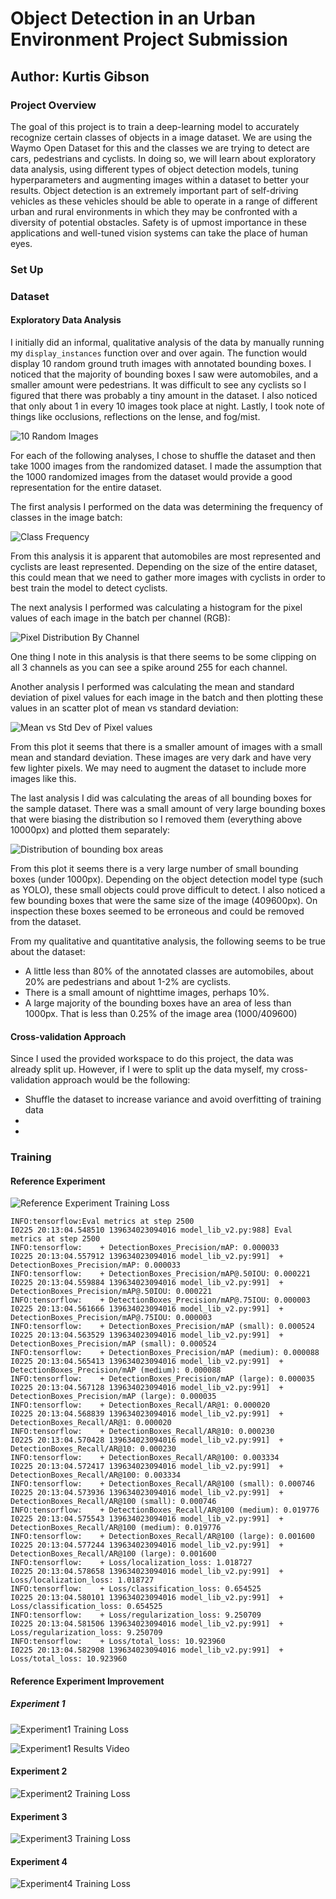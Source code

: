 # Object Detection in an Urban Environment Project Submission
## Author: Kurtis Gibson

### Project Overview

The goal of this project is to train a deep-learning model to accurately recognize certain classes of objects in a image dataset. We are using the Waymo Open Dataset for this and the classes we are trying to detect are cars, pedestrians and cyclists. In doing so, we will learn about exploratory data analysis, using different types of object detection models, tuning hyperparameters and augmenting images within a dataset to better your results. Object detection is an extremely important part of self-driving vehicles as these vehicles should be able to operate in a range of different urban and rural environments in which they may be confronted with a diversity of potential obstacles. Safety is of upmost importance in these applications and well-tuned vision systems can take the place of human eyes.

### Set Up

### Dataset

#### Exploratory Data Analysis

I initially did an informal, qualitative analysis of the data by manually running my `display_instances` function  over and over again.
The function would display 10 random ground truth images with annotated bounding boxes.
I noticed that the majority of bounding boxes I saw were automobiles, and a smaller amount were pedestrians. It was difficult to see any cyclists so I figured that there was probably a tiny amount in the dataset.
I also noticed that only about 1 in every 10 images took place at night.
Lastly, I took note of things like occlusions, reflections on the lense, and fog/mist.

![10 Random Images](../images/display_instances.png)

For each of the following analyses, I chose to shuffle the dataset and then take 1000 images from the randomized dataset.
I made the assumption that the 1000 randomized images from the dataset would provide a good representation for the entire dataset.

The first analysis I performed on the data was determining the frequency of classes in the image batch:

![Class Frequency](../images/frequency_of_classes.png)

From this analysis it is apparent that automobiles are most represented and cyclists are least represented.
Depending on the size of the entire dataset, this could mean that we need to gather more images with cyclists in order to best train the model to detect cyclists.

The next analysis I performed was calculating a histogram for the pixel values of each image in the batch per channel (RGB):

![Pixel Distribution By Channel](../images/pixel_distribution_by_channel.png)

One thing I note in this analysis is that there seems to be some clipping on all 3 channels as you can see a spike around 255 for each channel.

Another analysis I performed was calculating the mean and standard deviation of pixel values for each image in the batch and then plotting these values in an scatter plot of mean vs standard deviation:

![Mean vs Std Dev of Pixel values](../images/mean_vs_stddev.png)

From this plot it seems that there is a smaller amount of images with a small mean and standard deviation.
These images are very dark and have very few lighter pixels.
We may need to augment the dataset to include more images like this.

The last analysis I did was calculating the areas of all bounding boxes for the sample dataset. There was a small amount of very large bounding boxes that were biasing the distribution so I removed them (everything above 10000px) and plotted them separately:

![Distribution of bounding box areas](../images/bounding_box_areas.png)

From this plot it seems there is a very large number of small bounding boxes (under 1000px).
Depending on the object detection model type (such as YOLO), these small objects could prove difficult to detect. I also noticed a few bounding boxes that were the same size of the image (409600px).
On inspection these boxes seemed to be erroneous and could be removed from the dataset.

From my qualitative and quantitative analysis, the following seems to be true about the dataset:

- A little less than 80% of the annotated classes are automobiles, about 20% are pedestrians and about 1-2% are cyclists.
- There is a small amount of nighttime images, perhaps 10%.
- A large majority of the bounding boxes have an area of less than 1000px. That is less than 0.25% of the image area (1000/409600)

#### Cross-validation Approach

Since I used the provided workspace to do this project, the data was already split up. However, if I were to split up the data myself, my cross-validation approach would be the following:
- Shuffle the dataset to increase variance and avoid overfitting of training data
- 
-


### Training

#### Reference Experiment

![Reference Experiment Training Loss](../images/reference-loss.png)

```
INFO:tensorflow:Eval metrics at step 2500
I0225 20:13:04.548510 139634023094016 model_lib_v2.py:988] Eval metrics at step 2500
INFO:tensorflow:    + DetectionBoxes_Precision/mAP: 0.000033
I0225 20:13:04.557912 139634023094016 model_lib_v2.py:991]  + DetectionBoxes_Precision/mAP: 0.000033
INFO:tensorflow:    + DetectionBoxes_Precision/mAP@.50IOU: 0.000221
I0225 20:13:04.559884 139634023094016 model_lib_v2.py:991]  + DetectionBoxes_Precision/mAP@.50IOU: 0.000221
INFO:tensorflow:    + DetectionBoxes_Precision/mAP@.75IOU: 0.000003
I0225 20:13:04.561666 139634023094016 model_lib_v2.py:991]  + DetectionBoxes_Precision/mAP@.75IOU: 0.000003
INFO:tensorflow:    + DetectionBoxes_Precision/mAP (small): 0.000524
I0225 20:13:04.563529 139634023094016 model_lib_v2.py:991]  + DetectionBoxes_Precision/mAP (small): 0.000524
INFO:tensorflow:    + DetectionBoxes_Precision/mAP (medium): 0.000088
I0225 20:13:04.565413 139634023094016 model_lib_v2.py:991]  + DetectionBoxes_Precision/mAP (medium): 0.000088
INFO:tensorflow:    + DetectionBoxes_Precision/mAP (large): 0.000035
I0225 20:13:04.567128 139634023094016 model_lib_v2.py:991]  + DetectionBoxes_Precision/mAP (large): 0.000035
INFO:tensorflow:    + DetectionBoxes_Recall/AR@1: 0.000020
I0225 20:13:04.568839 139634023094016 model_lib_v2.py:991]  + DetectionBoxes_Recall/AR@1: 0.000020
INFO:tensorflow:    + DetectionBoxes_Recall/AR@10: 0.000230
I0225 20:13:04.570428 139634023094016 model_lib_v2.py:991]  + DetectionBoxes_Recall/AR@10: 0.000230
INFO:tensorflow:    + DetectionBoxes_Recall/AR@100: 0.003334
I0225 20:13:04.572417 139634023094016 model_lib_v2.py:991]  + DetectionBoxes_Recall/AR@100: 0.003334
INFO:tensorflow:    + DetectionBoxes_Recall/AR@100 (small): 0.000746
I0225 20:13:04.573936 139634023094016 model_lib_v2.py:991]  + DetectionBoxes_Recall/AR@100 (small): 0.000746
INFO:tensorflow:    + DetectionBoxes_Recall/AR@100 (medium): 0.019776
I0225 20:13:04.575543 139634023094016 model_lib_v2.py:991]  + DetectionBoxes_Recall/AR@100 (medium): 0.019776
INFO:tensorflow:    + DetectionBoxes_Recall/AR@100 (large): 0.001600
I0225 20:13:04.577244 139634023094016 model_lib_v2.py:991]  + DetectionBoxes_Recall/AR@100 (large): 0.001600
INFO:tensorflow:    + Loss/localization_loss: 1.018727
I0225 20:13:04.578658 139634023094016 model_lib_v2.py:991]  + Loss/localization_loss: 1.018727
INFO:tensorflow:    + Loss/classification_loss: 0.654525
I0225 20:13:04.580101 139634023094016 model_lib_v2.py:991]  + Loss/classification_loss: 0.654525
INFO:tensorflow:    + Loss/regularization_loss: 9.250709
I0225 20:13:04.581506 139634023094016 model_lib_v2.py:991]  + Loss/regularization_loss: 9.250709
INFO:tensorflow:    + Loss/total_loss: 10.923960
I0225 20:13:04.582908 139634023094016 model_lib_v2.py:991]  + Loss/total_loss: 10.923960
```

#### Reference Experiment Improvement

##### Experiment 1

![Experiment1 Training Loss](../images/experiment1-loss.png)

![Experiment1 Results Video](../experiments/experiment1/animation.gif)

#### Experiment 2

![Experiment2 Training Loss](../images/experiment2-loss.png)

#### Experiment 3

![Experiment3 Training Loss](../images/experiment3-loss.png)


#### Experiment 4

![Experiment4 Training Loss](../images/experiment-4-loss.png)

